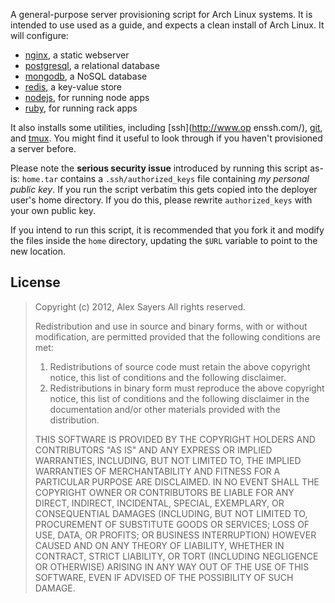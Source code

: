 
A general-purpose server provisioning script for Arch Linux systems. It is intended to use used as a guide, and expects a clean install of Arch Linux. It will configure:

- [nginx](http://wiki.nginx.org/Main), a static webserver
- [postgresql](http://www.postgresql.org/), a relational database
- [mongodb](http://www.mongodb.org/), a NoSQL database
- [redis](http://redis.io/), a key-value store
- [nodejs](http://nodejs.org/), for running node apps
- [ruby](http://github.com/sstephenson/rbenv), for running rack apps

It also installs some utilities, including [ssh](http://www.op enssh.com/),
[git](http://git-scm.com/), and [tmux](http://tmux.sourceforge.net/). You might
find it useful to look through if you haven't provisioned a server before.

Please note the **serious security issue** introduced by running this script
as-is: `home.tar` contains a `.ssh/authorized_keys` file containing *my
personal public key*. If you run the script verbatim this gets copied into the
deployer user's home directory. If you do this, please rewrite
`authorized_keys` with your own public key.

If you intend to run this script, it is recommended that you fork it and modify
the files inside the `home` directory, updating the `$URL` variable to point to
the new location.


License
-------

> Copyright (c) 2012, Alex Sayers
> All rights reserved.
> 
> Redistribution and use in source and binary forms, with or without
> modification, are permitted provided that the following conditions are met: 
> 
> 1. Redistributions of source code must retain the above copyright notice, this
>    list of conditions and the following disclaimer. 
> 2. Redistributions in binary form must reproduce the above copyright notice,
>    this list of conditions and the following disclaimer in the documentation
>    and/or other materials provided with the distribution.
> 
> THIS SOFTWARE IS PROVIDED BY THE COPYRIGHT HOLDERS AND CONTRIBUTORS "AS IS" AND
> ANY EXPRESS OR IMPLIED WARRANTIES, INCLUDING, BUT NOT LIMITED TO, THE IMPLIED
> WARRANTIES OF MERCHANTABILITY AND FITNESS FOR A PARTICULAR PURPOSE ARE
> DISCLAIMED. IN NO EVENT SHALL THE COPYRIGHT OWNER OR CONTRIBUTORS BE LIABLE FOR
> ANY DIRECT, INDIRECT, INCIDENTAL, SPECIAL, EXEMPLARY, OR CONSEQUENTIAL DAMAGES
> (INCLUDING, BUT NOT LIMITED TO, PROCUREMENT OF SUBSTITUTE GOODS OR SERVICES;
> LOSS OF USE, DATA, OR PROFITS; OR BUSINESS INTERRUPTION) HOWEVER CAUSED AND
> ON ANY THEORY OF LIABILITY, WHETHER IN CONTRACT, STRICT LIABILITY, OR TORT
> (INCLUDING NEGLIGENCE OR OTHERWISE) ARISING IN ANY WAY OUT OF THE USE OF THIS
> SOFTWARE, EVEN IF ADVISED OF THE POSSIBILITY OF SUCH DAMAGE.
